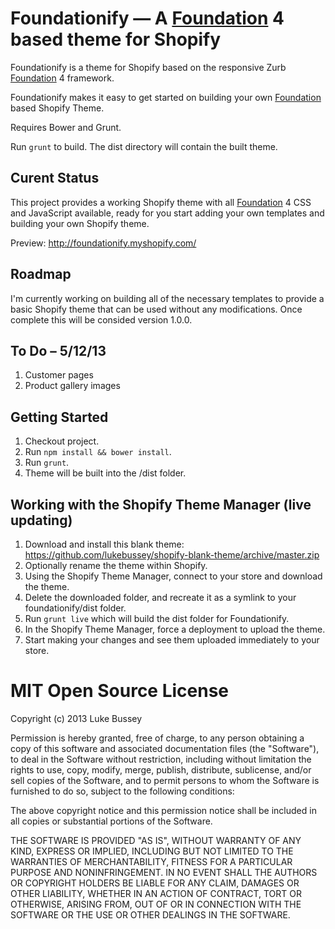 Foundationify — A [Foundation](http://foundation.zurb.com/) 4 based theme for Shopify
========================================================

Foundationify is a theme for Shopify based on the responsive Zurb [Foundation](http://foundation.zurb.com/) 4 framework.

Foundationify makes it easy to get started on building your own [Foundation](http://foundation.zurb.com/) based Shopify Theme.

Requires Bower and Grunt.

Run `grunt` to build. The dist directory will contain the built theme.

Curent Status
-------------
This project provides a working Shopify theme with all [Foundation](http://foundation.zurb.com/) 4 CSS and JavaScript available, ready for you start adding your own templates and building your own Shopify theme.

Preview: http://foundationify.myshopify.com/

Roadmap
-------
I'm currently working on building all of the necessary templates to provide a basic Shopify theme that can be used without 
any modifications. Once complete this will be consided version 1.0.0.

To Do – 5/12/13
-----
1. Customer pages
2. Product gallery images

Getting Started
---------------
1. Checkout project.
2. Run `npm install && bower install`.
3. Run `grunt`.
4. Theme will be built into the /dist folder.

Working with the Shopify Theme Manager (live updating)
-------------------------------------------------------
1. Download and install this blank theme: https://github.com/lukebussey/shopify-blank-theme/archive/master.zip
2. Optionally rename the theme within Shopify.
3. Using the Shopify Theme Manager, connect to your store and download the theme.
4. Delete the downloaded folder, and recreate it as a symlink to your foundationify/dist folder.
5. Run `grunt live` which will build the dist folder for Foundationify.
6. In the Shopify Theme Manager, force a deployment to upload the theme.
7. Start making your changes and see them uploaded immediately to your store.

MIT Open Source License
=======================
Copyright (c) 2013 Luke Bussey

Permission is hereby granted, free of charge, to any person obtaining a copy of this software and associated documentation files (the "Software"), to deal in the Software without restriction, including without limitation the rights to use, copy, modify, merge, publish, distribute, sublicense, and/or sell copies of the Software, and to permit persons to whom the Software is furnished to do so, subject to the following conditions:

The above copyright notice and this permission notice shall be included in all copies or substantial portions of the Software.

THE SOFTWARE IS PROVIDED "AS IS", WITHOUT WARRANTY OF ANY KIND, EXPRESS OR IMPLIED, INCLUDING BUT NOT LIMITED TO THE WARRANTIES OF MERCHANTABILITY, FITNESS FOR A PARTICULAR PURPOSE AND NONINFRINGEMENT. IN NO EVENT SHALL THE AUTHORS OR COPYRIGHT HOLDERS BE LIABLE FOR ANY CLAIM, DAMAGES OR OTHER LIABILITY, WHETHER IN AN ACTION OF CONTRACT, TORT OR OTHERWISE, ARISING FROM, OUT OF OR IN CONNECTION WITH THE SOFTWARE OR THE USE OR OTHER DEALINGS IN THE SOFTWARE.
